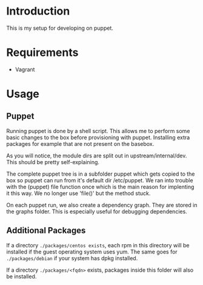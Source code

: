 # Introduction

This is my setup for developing on puppet.

# Requirements

* Vagrant


# Usage

## Puppet

Running puppet is done by a shell script. This allows me to perform some
basic changes to the box before provisioning with puppet. Installing extra
packages for example that are not present on the basebox.

As you will notice, the module dirs are split out in upstream/internal/dev.
This should be pretty self-explaining.

The complete puppet tree is in a subfolder puppet which gets copied to the
box so puppet can run from it's default dir /etc/puppet. We ran into trouble
with the (puppet) file function once which is the main reason for implenting
it this way. We no longer use 'file()' but the method stuck.

On each puppet run, we also create a dependency graph. They are stored in the
graphs folder. This is especially useful for debugging dependencies.

## Additional Packages

If a directory `./packages/centos exists`, each rpm in this directory will be
installed if the guest operating system uses yum. The same goes for
`./packages/debian` if your system has dpkg installed.

If a directory `./packages/<fqdn>` exists, packages inside this folder will
also be installed.

